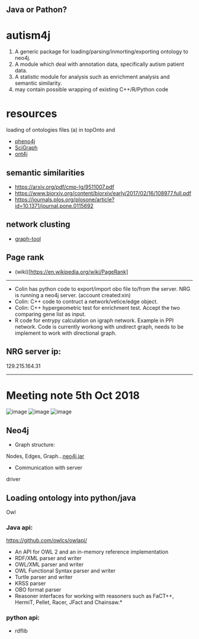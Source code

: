 ## Java or Pathon?


# autism4j

1. A generic package for loading/parsing/inmorting/exporting ontology to neo4j.
2. A module which deal with annotation data, specifically autism patient data.
3. A statistic module for analysis such as enrichment analysis and semantic similarity. 
4. may contain possible wrapping of existing C++/R/Python code

# resources
loading of ontologies files (a) in topOnto and
* [pheno4j](https://github.com/phenopolis/pheno4j/tree/master/python)
* [SciGraph](https://github.com/SciGraph)
* [ont4j](https://github.com/ylins/ont4j)

## semantic similarities
* https://arxiv.org/pdf/cmp-lg/9511007.pdf
* https://www.biorxiv.org/content/biorxiv/early/2017/02/16/108977.full.pdf
* https://journals.plos.org/plosone/article?id=10.1371/journal.pone.0115692

## network clusting 
* [graph-tool](https://graph-tool.skewed.de/)

## Page rank
* (wiki)[https://en.wikipedia.org/wiki/PageRank]


---

* Colin has python code to export/import obo file to/from the server. NRG is running a neo4j server. (account created:xin)
* Colin: C++ code to contruct a network/vetice/edge object. 
* Colin: C++ hypergeometric test for enrichment test. Accept the two comparing gene list as input.
* R code for entrypy calculation on igraph network. Example in PPI network. Code is currently workong with undirect graph, needs to be implement to work with directional graph.



## NRG server ip:
129.215.164.31








---

# Meeting note 5th Oct 2018

![image](https://user-images.githubusercontent.com/3407502/46533664-59fd6700-c89d-11e8-95bd-98b086a14211.png)
![image](https://user-images.githubusercontent.com/3407502/46533666-5bc72a80-c89d-11e8-99ff-b56e7ebb07bc.png)
![image](https://user-images.githubusercontent.com/3407502/46533748-a5b01080-c89d-11e8-8bf1-6a0464e3ea36.png)


## Neo4j 
* Graph structure:

Nodes, Edges, Graph...[neo4j.jar](https://neo4j.com/docs/java-reference/current/javadocs/overview-summary.html)

* Communication with server 

driver


## Loading ontology into python/java
Owl 
### Java api:
https://github.com/owlcs/owlapi/
* An API for OWL 2 and an in-memory reference implementation
* RDF/XML parser and writer
* OWL/XML parser and writer
* OWL Functional Syntax parser and writer
* Turtle parser and writer
* KRSS parser
* OBO format parser
* Reasoner interfaces for working with reasoners such as FaCT++, HermiT, Pellet, Racer, JFact and Chainsaw.* 


### python api: 
* rdflib













